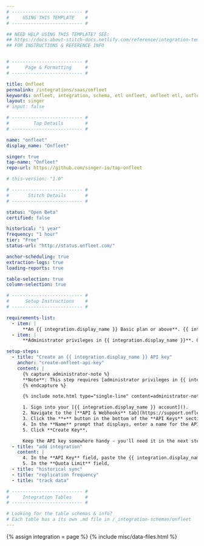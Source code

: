 ```yaml
---
# -------------------------- #
#     USING THIS TEMPLATE    #
# -------------------------- #

## NEED HELP USING THIS TEMPLATE? SEE:
## https://docs-about-stitch-docs.netlify.com/reference/integration-templates/saas/
## FOR INSTRUCTIONS & REFERENCE INFO


# -------------------------- #
#      Page & Formatting     #
# -------------------------- #

title: Onfleet
permalink: /integrations/saas/onfleet
keywords: onfleet, integration, schema, etl onfleet, onfleet etl, onfleet schema
layout: singer
# input: false

# -------------------------- #
#         Tap Details        #
# -------------------------- #

name: "onfleet"
display_name: "Onfleet"

singer: true 
tap-name: "Onfleet"
repo-url: https://github.com/singer-io/tap-onfleet

# this-version: "1.0"

# -------------------------- #
#       Stitch Details       #
# -------------------------- #

status: "Open Beta"
certified: false 

historical: "1 year"
frequency: "1 hour"
tier: "Free"
status-url: "http://status.onfleet.com/"

anchor-scheduling: true
extraction-logs: true
loading-reports: true

table-selection: true
column-selection: true

# -------------------------- #
#      Setup Instructions    #
# -------------------------- #

requirements-list:
  - item: |
      **An {{ integration.display_name }} Basic plan or above**. {{ integration.display_name }} limits API access to these plans, which is required to use Stitch's {{ integration.display_name }} integration. Refer to [{{ integration.display_name }}'s pricing page](https://onfleet.com/pricing){:target="new"} for more info.
  - item: |
      **Administrator privileges in {{ integration.display_name }}**. Only [administrators can create API keys](https://support.onfleet.com/hc/en-us/articles/203798149-API){:target="new"}, which is required to use Stitch's {{ integration.display_name }} integration.

setup-steps:
  - title: "Create an {{ integration.display_name }} API key"
    anchor: "create-onfleet-api-key"
    content: |
      {% capture administrator-note %}
      **Note**: This step requires [administrator privileges in {{ integration.display_name }}](https://support.onfleet.com/hc/en-us/articles/203798149-API){:target="new"}.
      {% endcapture %}

      {% include note.html type="single-line" content=administrator-note %}

      1. Sign into your [{{ integration.display_name }} account]().
      2. Navigate to the [**API & Webhooks** tab](https://support.onfleet.com/hc/en-us/articles/360013121812-API-webhooks-tab){:target="new"}.
      3. Click the **+** button in the bottom of the **API Keys** section to create a new API key.
      4. In the **Name** prompt that displays, enter a name for the API key. For example: `Stitch`
      5. Click **Create Key**.

      Keep the API key somewhere handy - you'll need it in the next step.
  - title: "add integration"
    content: |
      4. In the **API Key** field, paste the {{ integration.display_name }} API key you created in [Step 1](#create-onfleet-api-key).
      5. In the **Quota Limit** field, 
  - title: "historical sync"
  - title: "replication frequency"
  - title: "track data"

# -------------------------- #
#     Integration Tables     #
# -------------------------- #

# Looking for the table schemas & info?
# Each table has a its own .md file in /_integration-schemas/onfleet
---
```

{% assign integration = page %}
{% include misc/data-files.html %}